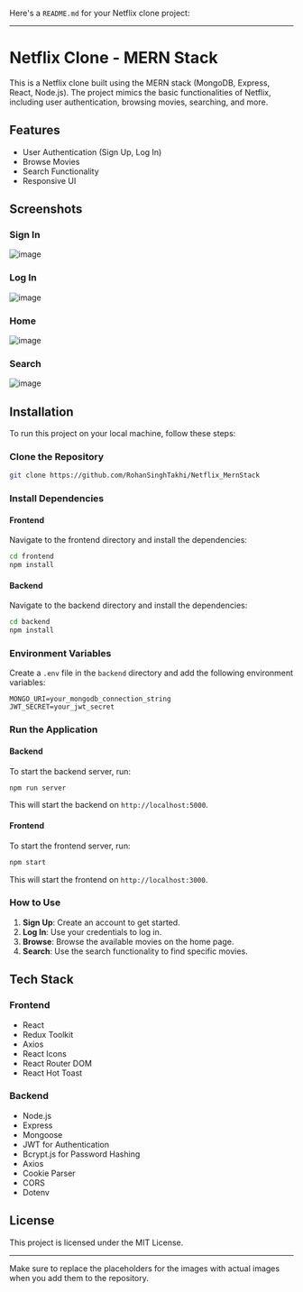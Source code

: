 Here's a `README.md` for your Netflix clone project:

---

# Netflix Clone - MERN Stack

This is a Netflix clone built using the MERN stack (MongoDB, Express, React, Node.js). The project mimics the basic functionalities of Netflix, including user authentication, browsing movies, searching, and more.

## Features

- User Authentication (Sign Up, Log In)
- Browse Movies
- Search Functionality
- Responsive UI

## Screenshots

### Sign In
![image](https://github.com/user-attachments/assets/3ec69297-bfce-49ea-8e7d-ef6fa522407c)


### Log In
![image](https://github.com/user-attachments/assets/4cb3ed09-22c2-4c8b-a00b-44bb63be6bfc)



### Home
![image](https://github.com/user-attachments/assets/560ea7a2-d402-4a3e-b17a-99fd0da74dbe)


### Search
![image](https://github.com/user-attachments/assets/5b5f2e70-a8c1-40f1-866d-0a8db9a319ee)


## Installation

To run this project on your local machine, follow these steps:

### Clone the Repository

```bash
git clone https://github.com/RohanSinghTakhi/Netflix_MernStack
```

### Install Dependencies

#### Frontend

Navigate to the frontend directory and install the dependencies:

```bash
cd frontend
npm install
```

#### Backend

Navigate to the backend directory and install the dependencies:

```bash
cd backend
npm install
```

### Environment Variables

Create a `.env` file in the `backend` directory and add the following environment variables:

```env
MONGO_URI=your_mongodb_connection_string
JWT_SECRET=your_jwt_secret
```

### Run the Application

#### Backend

To start the backend server, run:

```bash
npm run server
```

This will start the backend on `http://localhost:5000`.

#### Frontend

To start the frontend server, run:

```bash
npm start
```

This will start the frontend on `http://localhost:3000`.

### How to Use

1. **Sign Up**: Create an account to get started.
2. **Log In**: Use your credentials to log in.
3. **Browse**: Browse the available movies on the home page.
4. **Search**: Use the search functionality to find specific movies.

## Tech Stack

### Frontend

- React
- Redux Toolkit
- Axios
- React Icons
- React Router DOM
- React Hot Toast

### Backend

- Node.js
- Express
- Mongoose
- JWT for Authentication
- Bcrypt.js for Password Hashing
- Axios
- Cookie Parser
- CORS
- Dotenv

## License

This project is licensed under the MIT License.

---

Make sure to replace the placeholders for the images with actual images when you add them to the repository.
